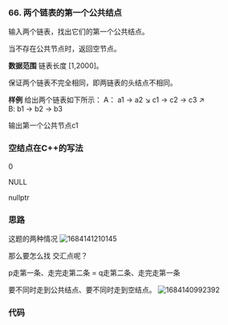 ### 66. 两个链表的第一个公共结点
输入两个链表，找出它们的第一个公共结点。

当不存在公共节点时，返回空节点。

**数据范围**
链表长度 [1,2000]。

保证两个链表不完全相同，即两链表的头结点不相同。

**样例** 
给出两个链表如下所示：
A：        a1 → a2
                   ↘
                     c1 → c2 → c3
                   ↗            
B:     b1 → b2 → b3

输出第一个公共节点c1

### 空结点在C++的写法
0

NULL

nullptr

### 思路
这题的两种情况
![1684141210145](https://github.com/ChaosuiPeng/Note_AcWing/assets/39878006/43fad9f8-d1bf-4c54-80f1-22743124fee5)

那么要怎么找 交汇点呢？

p走第一条、走完走第二条 = q走第二条、走完走第一条

要不同时走到公共结点、要不同时走到空结点。
![1684140992392](https://github.com/ChaosuiPeng/Note_AcWing/assets/39878006/b336a617-fb49-4bc5-8a2c-2759d2f0f73b)

### 代码
```c++

```
